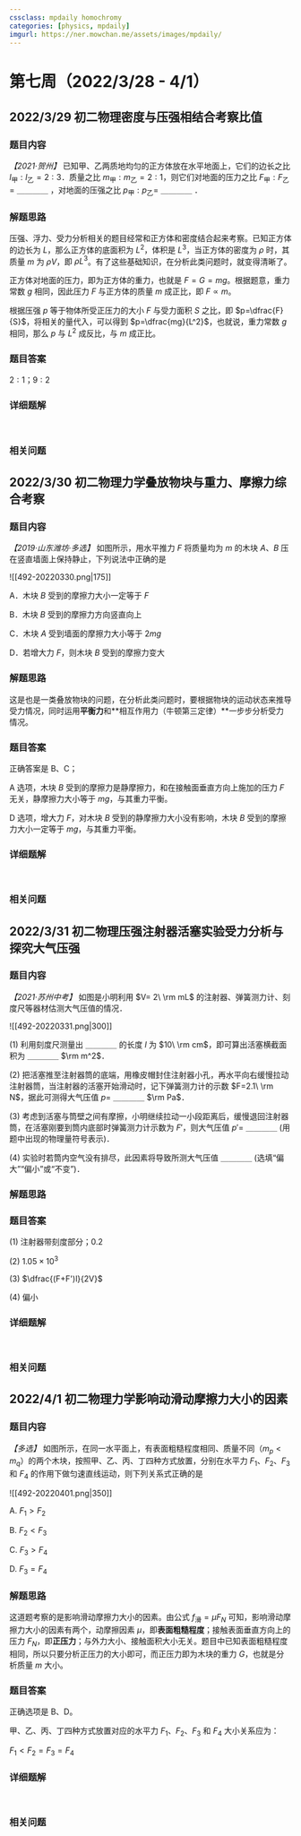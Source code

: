 ```yaml
---
cssclass: mpdaily homochromy
categories: [physics, mpdaily]
imgurl: https://ner.mowchan.me/assets/images/mpdaily/
---
```


# 第七周（2022/3/28 - 4/1）


## 2022/3/29 初二物理密度与压强相结合考察比值

### 题目内容

*【2021·贺州】* 已知甲、乙两质地均匀的正方体放在水平地面上，它们的边长之比 $l_\text{甲} : l_\text{乙} =2:3$．质量之比 $m_\text{甲} : m_\text{乙} =2:1$，则它们对地面的压力之比 $F_\text{甲} : F_\text{乙} =$ ＿＿＿＿ ，对地面的压强之比 $p_\text{甲}:p_\text{乙}=$ ＿＿＿＿ ．

### 解题思路

压强、浮力、受力分析相关的题目经常和正方体和密度结合起来考察。已知正方体的边长为 $L$，那么正方体的底面积为 $L^2$，体积是 $L^3$，当正方体的密度为 $\rho$ 时，其质量 $m$ 为 $\rho V$，即 $\rho L^3$。有了这些基础知识，在分析此类问题时，就变得清晰了。

正方体对地面的压力，即为正方体的重力，也就是 $F=G=mg$。根据题意，重力常数 $g$ 相同，因此压力 $F$ 与正方体的质量 $m$ 成正比，即 $F \propto m$。

根据压强 $p$ 等于物体所受正压力的大小 $F$ 与受力面积 $S$ 之比，即 $p=\dfrac{F}{S}$，将相关的量代入，可以得到 $p=\dfrac{mg}{L^2}$，也就说，重力常数 $g$ 相同，那么 $p$ 与 $L^2$ 成反比，与 $m$ 成正比。

### 题目答案

$2:1$；$9:2$

### 详细题解

<br>

### 相关问题




## 2022/3/30 初二物理力学叠放物块与重力、摩擦力综合考察

### 题目内容

*【2019·山东潍坊·多选】* 如图所示，用水平推力 $F$ 将质量均为 $m$ 的木块 $A$、$B$ 压在竖直墙面上保持静止，下列说法中正确的是

![[492-20220330.png\|175]]

A．木块 $B$ 受到的摩擦力大小一定等于 $F$

B．木块 $B$ 受到的摩擦力方向竖直向上

C．木块 $A$ 受到墙面的摩擦力大小等于 $2mg$

D．若增大力 $F$，则木块 $B$ 受到的摩擦力变大

### 解题思路

这是也是一类叠放物块的问题，在分析此类问题时，要根据物块的运动状态来推导受力情况，同时运用**平衡力**和**相互作用力（牛顿第三定律）**一步步分析受力情况。

### 题目答案

正确答案是 B、C；

A 选项，木块 $B$ 受到的摩擦力是静摩擦力，和在接触面垂直方向上施加的压力 $F$ 无关，静摩擦力大小等于 $mg$，与其重力平衡。

D 选项，增大力 $F$，对木块 $B$ 受到的静摩擦力大小没有影响，木块 $B$ 受到的摩擦力大小一定等于 $mg$，与其重力平衡。

### 详细题解

<br>

### 相关问题




## 2022/3/31 初二物理压强注射器活塞实验受力分析与探究大气压强

### 题目内容

*【2021·苏州中考】* 如图是小明利用 $V= 2\ \rm mL$ 的注射器、弹簧测力计、刻度尺等器材估测大气压值的情况．

![[492-20220331.png\|300]]

(1) 利用刻度尺测量出 ＿＿＿＿ 的长度 $l$ 为 $10\ \rm cm$，即可算出活塞横截面积为 ＿＿＿＿ $\rm m^2$．

(2) 把活塞推至注射器筒的底端，用橡皮帽封住注射器小孔，再水平向右缓慢拉动注射器筒，当注射器的活塞开始滑动时，记下弹簧测力计的示数 $F=2.1\ \rm N$，据此可测得大气压值 $p =$  ＿＿＿＿ $\rm Pa$．

(3) 考虑到活塞与筒壁之间有摩擦，小明继续拉动一小段距离后，缓慢退回注射器筒，在活塞刚要到筒内底部时弹簧测力计示数为 $F'$，则大气压值 $p'=$  ＿＿＿＿ (用题中出现的物理量符号表示)．

(4) 实验时若筒内空气没有排尽，此因素将导致所测大气压值 ＿＿＿＿ (选填“偏大”“偏小”或“不变”)．

### 解题思路



### 题目答案

(1) 注射器带刻度部分；0.2

(2) $1.05 \times 10^3$

(3) $\dfrac{(F+F')l}{2V}$

(4) 偏小

### 详细题解

<br>

### 相关问题




## 2022/4/1 初二物理力学影响动滑动摩擦力大小的因素

### 题目内容

*【多选】* 如图所示，在同一水平面上，有表面粗糙程度相同、质量不同（$m_p < m_q$）的两个木块，按照甲、乙、丙、丁四种方式放置，分别在水平力 $F_1$、$F_2$、$F_3$ 和 $F_4$ 的作用下做匀速直线运动，则下列关系式正确的是

![[492-20220401.png\|350]]

A. $F_1>F_2$

B. $F_2<F_3$

C. $F_3>F_4$

D. $F_3=F_4$

### 解题思路

这道题考察的是影响滑动摩擦力大小的因素。由公式 $f_{\text{滑}}= \mu F_N$ 可知，影响滑动摩擦力大小的因素有两个，动摩擦因素 $\mu$，即**表面粗糙程度**；接触表面垂直方向上的压力 $F_N$，即**正压力**；与外力大小、接触面积大小无关。题目中已知表面粗糙程度相同，所以只要分析正压力的大小即可，而正压力即为木块的重力 $G$，也就是分析质量 $m$ 大小。

### 题目答案

正确选项是 B、D。

甲、乙、丙、丁四种方式放置对应的水平力 $F_1$、$F_2$、$F_3$ 和 $F_4$ 大小关系应为：

$F_1<F_2=F_3=F_4$

### 详细题解

<br>

### 相关问题


